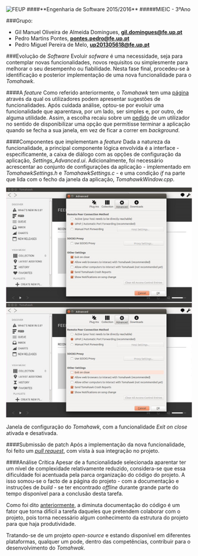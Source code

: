 <img src="https://encrypted-tbn2.gstatic.com/images?q=tbn:ANd9GcQ5v37xur40kL994HczH-li9mzyHP47jhvORpy-vNoHzatPjm11gSvwLVU" alt="FEUP">
####**Engenharia de Software 2015/2016**
#####MIEIC - 3ºAno

###Grupo:
- Gil Manuel Oliveira de Almeida Domingues, **gil.domingues@fe.up.pt**
- Pedro Martins Pontes, **pontes.pedro@fe.up.pt**
- Pedro Miguel Pereira de Melo, **up201305618@fe.up.pt**

###Evolução de *Software*
Evoluir *sofware* é uma necessidade, seja para contemplar novas funcionalidades, novos requisitos ou simplesmente para melhorar o seu desempenho ou fiabilidade.
Nesta fase final, procedeu-se à identificação e posterior implementação de uma nova funcionalidade para o *Tomahawk*.


####A *feature*
Como referido anteriormente, o *Tomahawk* tem uma [página](https://tomahawk.uservoice.com/) através da qual os utilizadores podem apresentar sugestões de funcionalidades. Após cuidada análise,  optou-se por evoluir uma funcionalidade que aparentava, por um lado, ser simples e, por outro, de alguma utilidade. 
Assim, a escolha recaiu sobre um [pedido](https://tomahawk.uservoice.com/forums/224204-feature-requests/suggestions/9735033-shut-down-the-player-when-you-press-the-close-butt) de um utilizador no sentido de disponibilizar uma opção que permitisse terminar a aplicação quando se fecha a sua janela, em vez de ficar a correr em *background*.


####Componentes que implementam a *feature*
Dada a natureza da funcionalidade, a principal componente lógica envolvida é a interface - especificamente, a caixa de diálogo com as opções de configuração da aplicação, *Settings_Advanced.ui*. 
Adicionalmente, foi necessário acrescentar ao conjunto de configurações da aplicação - implementado em *TomahawkSettings.h* e *TomahawkSettings.c* - e uma condição *if* na parte que lida com o fecho da janela da aplicação, *TomahawkWindow.cpp*.

<img src="https://github.com/pmpontes/tomahawk/blob/master/ESOF-docs/resources/check.jpg?raw=true" alt="Tomahawk configurations.">
<img src="https://github.com/pmpontes/tomahawk/blob/master/ESOF-docs/resources/uncheck.jpg?raw=true" alt="Tomahawk configurations.">

Janela de configuração do *Tomahawk*, com a funcionalidade *Exit on close* ativada e desativada.

####Submissão de patch
Após a implementação da nova funcionalidade, foi feito um [*pull request*](https://github.com/tomahawk-player/tomahawk/pull/362), com vista à sua integração no projeto.


####Análise Crítica
Apesar de a funcionalidade selecionada aparentar ter um nível de complexidade relativamente reduzido, considera-se que essa dificuldade foi acentuada pela parca organização do código do projeto. A isso somou-se o facto de a página do projeto - com a documentação e instruções de *build* - se ter encontrado *offline* durante grande parte do tempo disponível para a conclusão desta tarefa.

Como foi dito [anteriormente](https://github.com/pmpontes/tomahawk/blob/master/ESOF-docs/Report4.md), a diminuta documentação do código é um fator que torna difícil a tarefa daqueles que pretendem colaborar com o projeto, pois torna necessário algum conhecimento da estrutura do projeto para que haja produtividade.

Tratando-se de um projeto *open-source* e estando disponível em diferentes plataformas, qualquer um pode, dentro das competências, contribuir para o desenvolvimento do *Tomahwak*.


